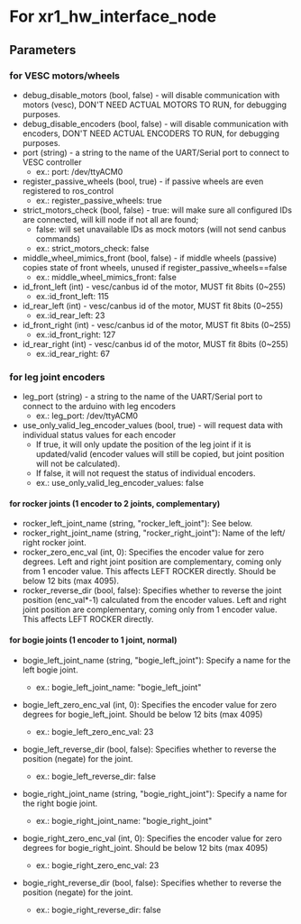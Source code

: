 # For xr1_hw_interface_node

## Parameters
### for VESC motors/wheels
- debug_disable_motors (bool, false) - will disable communication with motors (vesc), DON'T NEED ACTUAL MOTORS TO RUN, for debugging purposes.
- debug_disable_encoders (bool, false) - will disable communication with encoders, DON'T NEED ACTUAL ENCODERS TO RUN, for debugging purposes.
- port (string) - a string to the name of the UART/Serial port to connect to VESC controller
  - ex.: port: /dev/ttyACM0
- register_passive_wheels (bool, true) - if passive wheels are even registered to ros_control
  - ex.: register_passive_wheels: true
- strict_motors_check (bool, false) - true: will make sure all configured IDs are connected, will kill node if not all are found; 
  - false: will set unavailable IDs as mock motors (will not send canbus commands)
  - ex.: strict_motors_check: false
- middle_wheel_mimics_front (bool, false) - if middle wheels (passive) copies state of front wheels, unused if register_passive_wheels==false
  - ex.: middle_wheel_mimics_front: false
- id_front_left (int) - vesc/canbus id of the motor, MUST fit 8bits (0~255)
  - ex.:id_front_left: 115
- id_rear_left (int) - vesc/canbus id of the motor, MUST fit 8bits (0~255)
  - ex.:id_rear_left: 23
- id_front_right (int) - vesc/canbus id of the motor, MUST fit 8bits (0~255)
  - ex.:id_front_right: 127
- id_rear_right (int) - vesc/canbus id of the motor, MUST fit 8bits (0~255)
  - ex.:id_rear_right: 67
  
### for leg joint encoders
- leg_port (string) - a string to the name of the UART/Serial port to connect to the arduino with leg encoders
  - ex.: leg_port: /dev/ttyACM0
- use_only_valid_leg_encoder_values (bool, true) - will request data with individual status values for each encoder
  - If true, it will only update the position of the leg joint if it is updated/valid (encoder values will still be copied, but joint position will not be calculated).
  - If false, it will not request the status of individual encoders.
  - ex.: use_only_valid_leg_encoder_values: false

#### for rocker joints (1 encoder to 2 joints, complementary)
- rocker_left_joint_name (string, "rocker_left_joint"): See below.
- rocker_right_joint_name (string, "rocker_right_joint"): Name of the left/ right rocker joint.
- rocker_zero_enc_val (int, 0): Specifies the encoder value for zero degrees. Left and right joint position are complementary, coming only from 1 encoder value. This affects LEFT ROCKER directly. Should be below 12 bits (max 4095).
- rocker_reverse_dir (bool, false): Specifies whether to reverse the joint position (enc_val*-1) calculated from the encoder values. Left and right joint position are complementary, coming only from 1 encoder value. This affects LEFT ROCKER directly.

#### for bogie joints (1 encoder to 1 joint, normal)
- bogie_left_joint_name (string, "bogie_left_joint"): Specify a name for the left bogie joint.
  - ex.: bogie_left_joint_name: "bogie_left_joint"
- bogie_left_zero_enc_val (int, 0): Specifies the encoder value for zero degrees for bogie_left_joint. Should be below 12 bits (max 4095)
  - ex.: bogie_left_zero_enc_val: 23
- bogie_left_reverse_dir (bool, false): Specifies whether to reverse the position (negate) for the joint.
  - ex.: bogie_left_reverse_dir: false

- bogie_right_joint_name (string, "bogie_right_joint"): Specify a name for the right bogie joint.
  - ex.: bogie_right_joint_name: "bogie_right_joint"
- bogie_right_zero_enc_val (int, 0): Specifies the encoder value for zero degrees for bogie_right_joint. Should be below 12 bits (max 4095)
  - ex.: bogie_right_zero_enc_val: 23
- bogie_right_reverse_dir (bool, false): Specifies whether to reverse the position (negate) for the joint.
  - ex.: bogie_right_reverse_dir: false


      